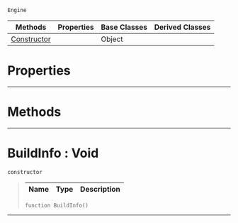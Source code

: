  `Engine`

|Methods|Properties|Base Classes|Derived Classes|
|---|---|---|---|
|[ Constructor](https://github.com/zeroengineteam/ZeroDocs/code_reference/class_reference/buildinfo.markdown#buildinfo-void)| |Object| |


 #  Properties


---  
 #  Methods


---  
 #  BuildInfo : Void

 `constructor`

> 
> |Name|Type|Description|
> |---|---|---|
> ``` lang=cpp, name=Zilch
> function BuildInfo()
> ``` 


---  
 

 